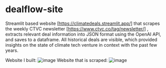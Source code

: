 # dealflow-site
Streamlit based website [https://climatedeals.streamlit.app/] that scrapes the weekly CTVC newsletter [https://www.ctvc.co/tag/newsletter/] , extracts relevant deal information into JSON format using the OpenAI API, and saves to a dataframe. All historical deals are visible, which provided insights on the state of climate tech venture in context with the past few years.

Website I built:
![image](https://github.com/user-attachments/assets/ac8fcb0e-6127-4396-960a-8012d6a5d0a3)
Website that is scraped:
![image](https://github.com/user-attachments/assets/d17abb42-edd2-4e1a-b930-66247f3803c0)

